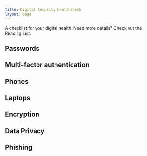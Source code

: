 ```yaml
---
title: Digital Security Healthcheck
layout: page
---
```


A checklist for your digital health. Need more details? Check out the [Reading List](reading.html).

## Passwords

## Multi-factor authentication

## Phones

## Laptops

## Encryption

## Data Privacy

## Phishing
